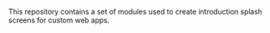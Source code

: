 This repository contains a set of modules used to create introduction splash screens for custom web apps.
